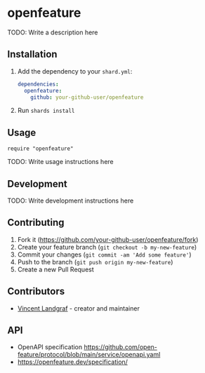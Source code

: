 # openfeature

TODO: Write a description here

## Installation

1. Add the dependency to your `shard.yml`:

   ```yaml
   dependencies:
     openfeature:
       github: your-github-user/openfeature
   ```

2. Run `shards install`

## Usage

```crystal
require "openfeature"
```

TODO: Write usage instructions here

## Development

TODO: Write development instructions here

## Contributing

1. Fork it (<https://github.com/your-github-user/openfeature/fork>)
2. Create your feature branch (`git checkout -b my-new-feature`)
3. Commit your changes (`git commit -am 'Add some feature'`)
4. Push to the branch (`git push origin my-new-feature`)
5. Create a new Pull Request

## Contributors

- [Vincent Landgraf](https://github.com/your-github-user) - creator and maintainer

## API

* OpenAPI specification https://github.com/open-feature/protocol/blob/main/service/openapi.yaml
* https://openfeature.dev/specification/
